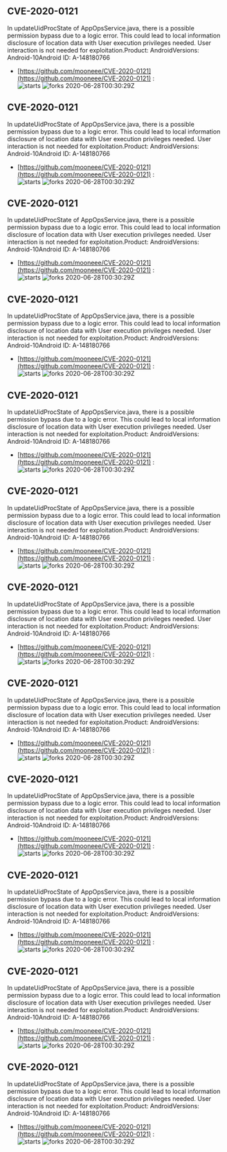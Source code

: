 ## CVE-2020-0121
 In updateUidProcState of AppOpsService.java, there is a possible permission bypass due to a logic error. This could lead to local information disclosure of location data with User execution privileges needed. User interaction is not needed for exploitation.Product: AndroidVersions: Android-10Android ID: A-148180766

- [https://github.com/mooneee/CVE-2020-0121](https://github.com/mooneee/CVE-2020-0121) :  
![starts](https://img.shields.io/github/stars/mooneee/CVE-2020-0121.svg) 
![forks](https://img.shields.io/github/forks/mooneee/CVE-2020-0121.svg) 
2020-06-28T00:30:29Z

## CVE-2020-0121
 In updateUidProcState of AppOpsService.java, there is a possible permission bypass due to a logic error. This could lead to local information disclosure of location data with User execution privileges needed. User interaction is not needed for exploitation.Product: AndroidVersions: Android-10Android ID: A-148180766

- [https://github.com/mooneee/CVE-2020-0121](https://github.com/mooneee/CVE-2020-0121) :  
![starts](https://img.shields.io/github/stars/mooneee/CVE-2020-0121.svg) 
![forks](https://img.shields.io/github/forks/mooneee/CVE-2020-0121.svg) 
2020-06-28T00:30:29Z

## CVE-2020-0121
 In updateUidProcState of AppOpsService.java, there is a possible permission bypass due to a logic error. This could lead to local information disclosure of location data with User execution privileges needed. User interaction is not needed for exploitation.Product: AndroidVersions: Android-10Android ID: A-148180766

- [https://github.com/mooneee/CVE-2020-0121](https://github.com/mooneee/CVE-2020-0121) :  
![starts](https://img.shields.io/github/stars/mooneee/CVE-2020-0121.svg) 
![forks](https://img.shields.io/github/forks/mooneee/CVE-2020-0121.svg) 
2020-06-28T00:30:29Z

## CVE-2020-0121
 In updateUidProcState of AppOpsService.java, there is a possible permission bypass due to a logic error. This could lead to local information disclosure of location data with User execution privileges needed. User interaction is not needed for exploitation.Product: AndroidVersions: Android-10Android ID: A-148180766

- [https://github.com/mooneee/CVE-2020-0121](https://github.com/mooneee/CVE-2020-0121) :  
![starts](https://img.shields.io/github/stars/mooneee/CVE-2020-0121.svg) 
![forks](https://img.shields.io/github/forks/mooneee/CVE-2020-0121.svg) 
2020-06-28T00:30:29Z

## CVE-2020-0121
 In updateUidProcState of AppOpsService.java, there is a possible permission bypass due to a logic error. This could lead to local information disclosure of location data with User execution privileges needed. User interaction is not needed for exploitation.Product: AndroidVersions: Android-10Android ID: A-148180766

- [https://github.com/mooneee/CVE-2020-0121](https://github.com/mooneee/CVE-2020-0121) :  
![starts](https://img.shields.io/github/stars/mooneee/CVE-2020-0121.svg) 
![forks](https://img.shields.io/github/forks/mooneee/CVE-2020-0121.svg) 
2020-06-28T00:30:29Z

## CVE-2020-0121
 In updateUidProcState of AppOpsService.java, there is a possible permission bypass due to a logic error. This could lead to local information disclosure of location data with User execution privileges needed. User interaction is not needed for exploitation.Product: AndroidVersions: Android-10Android ID: A-148180766

- [https://github.com/mooneee/CVE-2020-0121](https://github.com/mooneee/CVE-2020-0121) :  
![starts](https://img.shields.io/github/stars/mooneee/CVE-2020-0121.svg) 
![forks](https://img.shields.io/github/forks/mooneee/CVE-2020-0121.svg) 
2020-06-28T00:30:29Z

## CVE-2020-0121
 In updateUidProcState of AppOpsService.java, there is a possible permission bypass due to a logic error. This could lead to local information disclosure of location data with User execution privileges needed. User interaction is not needed for exploitation.Product: AndroidVersions: Android-10Android ID: A-148180766

- [https://github.com/mooneee/CVE-2020-0121](https://github.com/mooneee/CVE-2020-0121) :  
![starts](https://img.shields.io/github/stars/mooneee/CVE-2020-0121.svg) 
![forks](https://img.shields.io/github/forks/mooneee/CVE-2020-0121.svg) 
2020-06-28T00:30:29Z

## CVE-2020-0121
 In updateUidProcState of AppOpsService.java, there is a possible permission bypass due to a logic error. This could lead to local information disclosure of location data with User execution privileges needed. User interaction is not needed for exploitation.Product: AndroidVersions: Android-10Android ID: A-148180766

- [https://github.com/mooneee/CVE-2020-0121](https://github.com/mooneee/CVE-2020-0121) :  
![starts](https://img.shields.io/github/stars/mooneee/CVE-2020-0121.svg) 
![forks](https://img.shields.io/github/forks/mooneee/CVE-2020-0121.svg) 
2020-06-28T00:30:29Z

## CVE-2020-0121
 In updateUidProcState of AppOpsService.java, there is a possible permission bypass due to a logic error. This could lead to local information disclosure of location data with User execution privileges needed. User interaction is not needed for exploitation.Product: AndroidVersions: Android-10Android ID: A-148180766

- [https://github.com/mooneee/CVE-2020-0121](https://github.com/mooneee/CVE-2020-0121) :  
![starts](https://img.shields.io/github/stars/mooneee/CVE-2020-0121.svg) 
![forks](https://img.shields.io/github/forks/mooneee/CVE-2020-0121.svg) 
2020-06-28T00:30:29Z

## CVE-2020-0121
 In updateUidProcState of AppOpsService.java, there is a possible permission bypass due to a logic error. This could lead to local information disclosure of location data with User execution privileges needed. User interaction is not needed for exploitation.Product: AndroidVersions: Android-10Android ID: A-148180766

- [https://github.com/mooneee/CVE-2020-0121](https://github.com/mooneee/CVE-2020-0121) :  
![starts](https://img.shields.io/github/stars/mooneee/CVE-2020-0121.svg) 
![forks](https://img.shields.io/github/forks/mooneee/CVE-2020-0121.svg) 
2020-06-28T00:30:29Z

## CVE-2020-0121
 In updateUidProcState of AppOpsService.java, there is a possible permission bypass due to a logic error. This could lead to local information disclosure of location data with User execution privileges needed. User interaction is not needed for exploitation.Product: AndroidVersions: Android-10Android ID: A-148180766

- [https://github.com/mooneee/CVE-2020-0121](https://github.com/mooneee/CVE-2020-0121) :  
![starts](https://img.shields.io/github/stars/mooneee/CVE-2020-0121.svg) 
![forks](https://img.shields.io/github/forks/mooneee/CVE-2020-0121.svg) 
2020-06-28T00:30:29Z

## CVE-2020-0121
 In updateUidProcState of AppOpsService.java, there is a possible permission bypass due to a logic error. This could lead to local information disclosure of location data with User execution privileges needed. User interaction is not needed for exploitation.Product: AndroidVersions: Android-10Android ID: A-148180766

- [https://github.com/mooneee/CVE-2020-0121](https://github.com/mooneee/CVE-2020-0121) :  
![starts](https://img.shields.io/github/stars/mooneee/CVE-2020-0121.svg) 
![forks](https://img.shields.io/github/forks/mooneee/CVE-2020-0121.svg) 
2020-06-28T00:30:29Z

